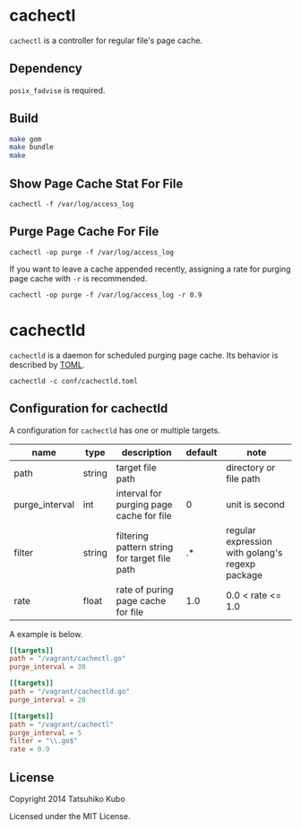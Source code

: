 # cachectl

`cachectl` is a controller for regular file's page cache. 

## Dependency

`posix_fadvise` is required.

## Build

```bash
make gom
make bundle
make
```

## Show Page Cache Stat For File

```
cachectl -f /var/log/access_log
```

## Purge Page Cache For File

```
cachectl -op purge -f /var/log/access_log
```

If you want to leave a cache appended recently, assigning a rate for purging page cache with `-r` is recommended.

```
cachectl -op purge -f /var/log/access_log -r 0.9
```

# cachectld

`cachectld` is a daemon for scheduled purging page cache. Its behavior is described by [TOML](https://github.com/toml-lang/toml).

```
cachectld -c conf/cachectld.toml
```

## Configuration for cachectld

A configuration for `cachectld` has one or multiple targets.

|name          |type  |description                                  |default|note                                           |
|--------------|------|---------------------------------------------|-------|-----------------------------------------------|
|path          |string|target file path                             |       |directory or file path                         |
|purge_interval|int   |interval for purging page cache for file     |0      |unit is second                                 |
|filter        |string|filtering pattern string for target file path|.*     |regular expression with golang's regexp package|
|rate          |float |rate of puring page cache for file           |1.0    |0.0 < rate <= 1.0                              |

A example is below.

```toml
[[targets]]
path = "/vagrant/cachectl.go"
purge_interval = 30

[[targets]]
path = "/vagrant/cachectld.go"
purge_interval = 20

[[targets]]
path = "/vagrant/cachectl"
purge_interval = 5
filter = "\\.go$"
rate = 0.9
```

## License

Copyright 2014 Tatsuhiko Kubo


Licensed under the MIT License.
